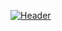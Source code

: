 [![Header](https://raw.githubusercontent.com/samyaan/<OWNER>/<OWNER>/readme_header.png "Header")](https://some-url.dev/)
